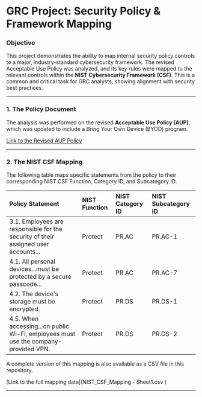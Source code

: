 # GRC Project: Security Policy & Framework Mapping

### Objective
This project demonstrates the ability to map internal security policy controls to a major, industry-standard cybersecurity framework. The revised Acceptable Use Policy was analyzed, and its key rules were mapped to the relevant controls within the **NIST Cybersecurity Framework (CSF)**. This is a common and critical task for GRC analysts, showing alignment with security best practices.

---

### 1. The Policy Document
The analysis was performed on the revised **Acceptable Use Policy (AUP)**, which was updated to include a Bring Your Own Device (BYOD) program.

[Link to the Revised AUP Policy](./Revised_AUP_Policy.md)

---

### 2. The NIST CSF Mapping
The following table maps specific statements from the policy to their corresponding NIST CSF Function, Category ID, and Subcategory ID.

| Policy Statement | NIST Function | NIST Category ID | NIST Subcategory ID |
| :--- | :--- | :--- | :--- |
| 3.1. Employees are responsible for the security of their assigned user accounts... | Protect | PR.AC | PR.AC-1 |
| 4.1. All personal devices...must be protected by a secure passcode... | Protect | PR.AC | PR.AC-7 |
| 4.2. The device's storage must be encrypted.| Protect| PR.DS| PR.DS-1 |
| 4.5. When accessing...on public Wi-Fi, employees must use the company-provided VPN. | Protect | PR.DS | PR.DS-2 |

A complete version of this mapping is also available as a CSV file in this repository.

[Link to the full mapping data](NIST_CSF_Mapping - Sheet1.csv
)

---
